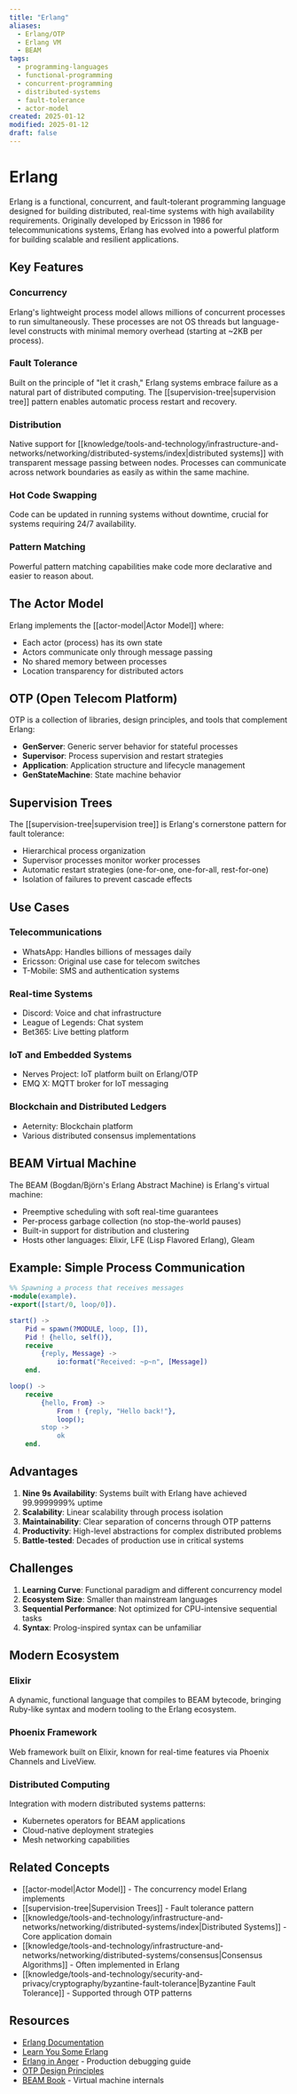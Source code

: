 ```yaml
---
title: "Erlang"
aliases:
  - Erlang/OTP
  - Erlang VM
  - BEAM
tags:
  - programming-languages
  - functional-programming
  - concurrent-programming
  - distributed-systems
  - fault-tolerance
  - actor-model
created: 2025-01-12
modified: 2025-01-12
draft: false
---
```


# Erlang

Erlang is a functional, concurrent, and fault-tolerant programming language designed for building distributed, real-time systems with high availability requirements. Originally developed by Ericsson in 1986 for telecommunications systems, Erlang has evolved into a powerful platform for building scalable and resilient applications.

## Key Features

### Concurrency
Erlang's lightweight process model allows millions of concurrent processes to run simultaneously. These processes are not OS threads but language-level constructs with minimal memory overhead (starting at ~2KB per process).

### Fault Tolerance
Built on the principle of "let it crash," Erlang systems embrace failure as a natural part of distributed computing. The [[supervision-tree|supervision tree]] pattern enables automatic process restart and recovery.

### Distribution
Native support for [[knowledge/tools-and-technology/infrastructure-and-networks/networking/distributed-systems/index|distributed systems]] with transparent message passing between nodes. Processes can communicate across network boundaries as easily as within the same machine.

### Hot Code Swapping
Code can be updated in running systems without downtime, crucial for systems requiring 24/7 availability.

### Pattern Matching
Powerful pattern matching capabilities make code more declarative and easier to reason about.

## The Actor Model

Erlang implements the [[actor-model|Actor Model]] where:
- Each actor (process) has its own state
- Actors communicate only through message passing
- No shared memory between processes
- Location transparency for distributed actors

## OTP (Open Telecom Platform)

OTP is a collection of libraries, design principles, and tools that complement Erlang:
- **GenServer**: Generic server behavior for stateful processes
- **Supervisor**: Process supervision and restart strategies
- **Application**: Application structure and lifecycle management
- **GenStateMachine**: State machine behavior

## Supervision Trees

The [[supervision-tree|supervision tree]] is Erlang's cornerstone pattern for fault tolerance:
- Hierarchical process organization
- Supervisor processes monitor worker processes
- Automatic restart strategies (one-for-one, one-for-all, rest-for-one)
- Isolation of failures to prevent cascade effects

## Use Cases

### Telecommunications
- WhatsApp: Handles billions of messages daily
- Ericsson: Original use case for telecom switches
- T-Mobile: SMS and authentication systems

### Real-time Systems
- Discord: Voice and chat infrastructure
- League of Legends: Chat system
- Bet365: Live betting platform

### IoT and Embedded Systems
- Nerves Project: IoT platform built on Erlang/OTP
- EMQ X: MQTT broker for IoT messaging

### Blockchain and Distributed Ledgers
- Aeternity: Blockchain platform
- Various distributed consensus implementations

## BEAM Virtual Machine

The BEAM (Bogdan/Björn's Erlang Abstract Machine) is Erlang's virtual machine:
- Preemptive scheduling with soft real-time guarantees
- Per-process garbage collection (no stop-the-world pauses)
- Built-in support for distribution and clustering
- Hosts other languages: Elixir, LFE (Lisp Flavored Erlang), Gleam

## Example: Simple Process Communication

```erlang
%% Spawning a process that receives messages
-module(example).
-export([start/0, loop/0]).

start() ->
    Pid = spawn(?MODULE, loop, []),
    Pid ! {hello, self()},
    receive
        {reply, Message} ->
            io:format("Received: ~p~n", [Message])
    end.

loop() ->
    receive
        {hello, From} ->
            From ! {reply, "Hello back!"},
            loop();
        stop ->
            ok
    end.
```

## Advantages

1. **Nine 9s Availability**: Systems built with Erlang have achieved 99.9999999% uptime
2. **Scalability**: Linear scalability through process isolation
3. **Maintainability**: Clear separation of concerns through OTP patterns
4. **Productivity**: High-level abstractions for complex distributed problems
5. **Battle-tested**: Decades of production use in critical systems

## Challenges

1. **Learning Curve**: Functional paradigm and different concurrency model
2. **Ecosystem Size**: Smaller than mainstream languages
3. **Sequential Performance**: Not optimized for CPU-intensive sequential tasks
4. **Syntax**: Prolog-inspired syntax can be unfamiliar

## Modern Ecosystem

### Elixir
A dynamic, functional language that compiles to BEAM bytecode, bringing Ruby-like syntax and modern tooling to the Erlang ecosystem.

### Phoenix Framework
Web framework built on Elixir, known for real-time features via Phoenix Channels and LiveView.

### Distributed Computing
Integration with modern distributed systems patterns:
- Kubernetes operators for BEAM applications
- Cloud-native deployment strategies
- Mesh networking capabilities

## Related Concepts

- [[actor-model|Actor Model]] - The concurrency model Erlang implements
- [[supervision-tree|Supervision Trees]] - Fault tolerance pattern
- [[knowledge/tools-and-technology/infrastructure-and-networks/networking/distributed-systems/index|Distributed Systems]] - Core application domain
- [[knowledge/tools-and-technology/infrastructure-and-networks/networking/distributed-systems/consensus|Consensus Algorithms]] - Often implemented in Erlang
- [[knowledge/tools-and-technology/security-and-privacy/cryptography/byzantine-fault-tolerance|Byzantine Fault Tolerance]] - Supported through OTP patterns

## Resources

- [Erlang Documentation](https://www.erlang.org/doc/)
- [Learn You Some Erlang](https://learnyousomeerlang.com/)
- [Erlang in Anger](https://www.erlang-in-anger.com/) - Production debugging guide
- [OTP Design Principles](https://www.erlang.org/doc/design_principles/users_guide.html)
- [BEAM Book](https://blog.stenmans.org/theBeamBook/) - Virtual machine internals
